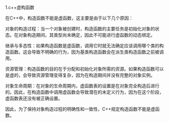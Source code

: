 1.c++虚构函数

在C++中，构造函数不能是虚函数，这主要是由于以下几个原因：

对象的构造过程：当一个对象被创建时，构造函数的主要任务是初始化对象的状态。在对象构造期间，其类型尚未确定，因此不可能进行虚函数的动态绑定。

继承与多态性：如果构造函数是虚函数，调用它时就无法确定应该调用哪个类的构造函数。这会导致不明确的行为，因为基类构造函数会在派生类构造函数之前被调用。

资源管理：构造函数的目的在于分配和初始化对象所需的资源。如果构造函数可以是虚的，会导致资源管理变得复杂，因为在构造期间并没有完整的对象实例。

对象生命周期：在对象的生命周期内，虚函数表的设置是在对象完全构造后进行的。因此，在构造函数中调用虚函数会导致潜在的未定义行为，因为在这个阶段，虚函数表还没有被正确设置。

因此，为了保持对象构造过程的明确性和一致性，C++规定构造函数不能是虚函数。
